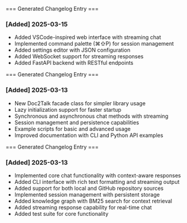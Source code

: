 === Generated Changelog Entry ===
### [Added] 2025-03-15
- Added VSCode-inspired web interface with streaming chat
- Implemented command palette (⌘⇧P) for session management
- Added settings editor with JSON configuration
- Added WebSocket support for streaming responses
- Added FastAPI backend with RESTful endpoints

=== Generated Changelog Entry ===
### [Added] 2025-03-13
- New Doc2Talk facade class for simpler library usage
- Lazy initialization support for faster startup
- Synchronous and asynchronous chat methods with streaming
- Session management and persistence capabilities
- Example scripts for basic and advanced usage
- Improved documentation with CLI and Python API examples

=== Generated Changelog Entry ===
### [Added] 2025-03-13
- Implemented core chat functionality with context-aware responses
- Added CLI interface with rich text formatting and streaming output
- Added support for both local and GitHub repository sources
- Implemented session management with persistent storage
- Added knowledge graph with BM25 search for context retrieval
- Added streaming response capability for real-time chat
- Added test suite for core functionality